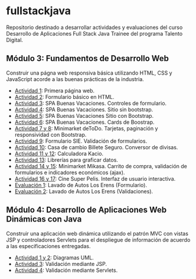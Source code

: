 # fullstackjava

Repositorio destinado a desarrollar actividades y evaluaciones del curso Desarrollo de Aplicaciones Full Stack Java Trainee del programa Talento Digital.

## Módulo 3: Fundamentos de Desarrollo Web 
Construir una págna web responsiva básica utilizando HTML, CSS y JavaScript acorde a las buenas prácticas de la industria.
- [Actividad 1](https://arielarmijo.github.io/fullstackjava/mod3/act01/): Primera página web.
- [Actividad 2](https://arielarmijo.github.io/fullstackjava/mod3/act02/): Formulario básico en HTML.
- [Actividad 3](https://arielarmijo.github.io/fullstackjava/mod3/act03/): SPA Buenas Vacaciones. Controles de formulario.
- [Actividad 4](https://arielarmijo.github.io/fullstackjava/mod3/act04/): SPA Buenas Vacaciones. Sitio sin bootstrap.
- [Actividad 5](https://arielarmijo.github.io/fullstackjava/mod3/act05/): SPA Buenas Vacaciones Sitio con Bootstrap.
- [Actividad 6](https://arielarmijo.github.io/fullstackjava/mod3/act06/): SPA Buenas Vacaciones. Cards de Boostrap.
- [Actividad 7 y 8](https://arielarmijo.github.io/fullstackjava/mod3/act07/): Minimarket deToDo. Tarjetas, paginación y responsividad con Bootstrap.
- [Actividad 9](https://arielarmijo.github.io/fullstackjava/mod3/act09/): Formulario SIE. Validación de formularios.
- [Actividad 10](https://arielarmijo.github.io/fullstackjava/mod3/act10/): Casa de cambio Billete Seguro. Conversor de divisas.
- [Actividad 11 y 12](https://arielarmijo.github.io/fullstackjava/mod3/act11/): Calculadora Kacio.
- [Actividad 13](https://arielarmijo.github.io/fullstackjava/mod3/act13/): Librerías para graficar datos.
- [Actividad 14 y 15](https://arielarmijo.github.io/fullstackjava/mod3/act14/): Minimarket Mikasa. Carrito de compra, validación de formularios e indicadores económicos (ajax).
- [Actividad 16 y 17](https://arielarmijo.github.io/fullstackjava/mod3/act16/): Cine Super Pelis. Interfaz de usuario interactiva.
- [Evaluación 1](https://arielarmijo.github.io/fullstackjava/mod3/eval1/): Lavado de Autos Los Erens (Formulario).
- [Evaluación 2](https://arielarmijo.github.io/fullstackjava/mod3/eval2/): Lavado de Autos Los Erens (Validaciones).

## Módulo 4: Desarrollo de Aplicaciones Web Dinámicas con Java
Construir una aplicación web dinámica utilizando el patrón MVC con vistas JSP y controladores Servlets para el despliegue de información de acuerdo a las especificaciones entregadas.
- [Actividad 1 y 2](https://github.com/arielarmijo/fullstackjava/tree/master/mod4/act01): Diagramas UML.
- [Actividad 3](https://github.com/arielarmijo/fullstackjava/tree/master/mod4/act03): Validación mediante JSP.
- [Actividad 4](https://github.com/arielarmijo/fullstackjava/tree/master/mod4/act04): Validación mediante Servlets.
